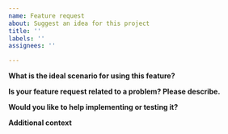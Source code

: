 ```yaml
---
name: Feature request
about: Suggest an idea for this project
title: ''
labels: ''
assignees: ''

---
```

**What is the ideal scenario for using this feature?**

**Is your feature request related to a problem? Please describe.**

**Would you like to help implementing or testing it?**

**Additional context**

